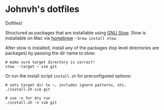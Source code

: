 # Johnvh's dotfiles

Dotfiles!

Structured as packages that are installable using [GNU Stow][stow]. Stow is
installable on Mac via [homebrew][homebrew] - `brew install stow`.

After stow is installed, install any of the packages (top level directories are
packages) by passing the dir name to stow:

```
# make sure target directory is correct!
stow --target ~ vim git
```

Or run the install script `install.sh` for preconfigured options:

```
# sets target dir to ~, includes ignore patterns, etc.
./install.sh vim git

# use -n for dry run
./install.sh -n vim git
```

[stow]: https://www.gnu.org/software/stow/
[homebrew]: http://brew.sh/
